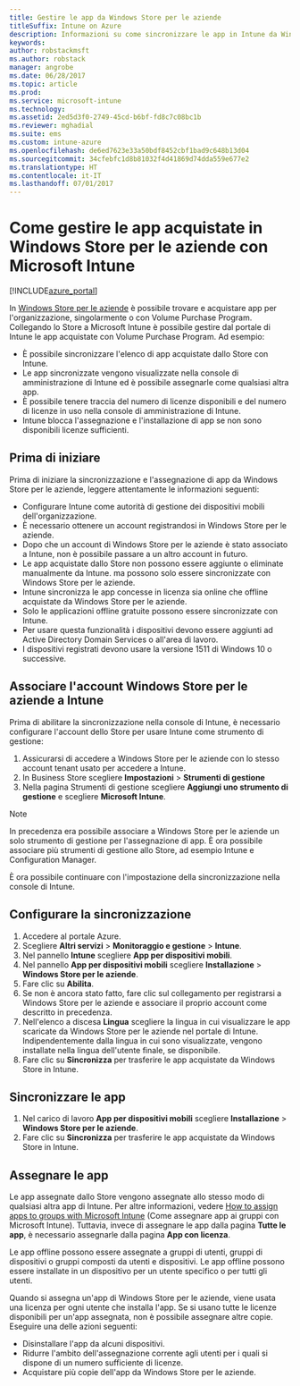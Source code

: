 ```yaml
---
title: Gestire le app da Windows Store per le aziende
titleSuffix: Intune on Azure
description: Informazioni su come sincronizzare le app in Intune da Windows Store per le aziende, assegnarle e tenerne traccia."
keywords: 
author: robstackmsft
ms.author: robstack
manager: angrobe
ms.date: 06/28/2017
ms.topic: article
ms.prod: 
ms.service: microsoft-intune
ms.technology: 
ms.assetid: 2ed5d3f0-2749-45cd-b6bf-fd8c7c08bc1b
ms.reviewer: mghadial
ms.suite: ems
ms.custom: intune-azure
ms.openlocfilehash: de6ed7623e33a50bdf8452cbf1bad9c648b13d04
ms.sourcegitcommit: 34cfebfc1d8b81032f4d41869d74dda559e677e2
ms.translationtype: HT
ms.contentlocale: it-IT
ms.lasthandoff: 07/01/2017
---
```

# <a name="how-to-manage-apps-you-purchased-from-the-windows-store-for-business-with-microsoft-intune"></a>Come gestire le app acquistate in Windows Store per le aziende con Microsoft Intune

[!INCLUDE[azure_portal](./includes/azure_portal.md)]


In [Windows Store per le aziende](https://www.microsoft.com/business-store) è possibile trovare e acquistare app per l'organizzazione, singolarmente o con Volume Purchase Program. Collegando lo Store a Microsoft Intune è possibile gestire dal portale di Intune le app acquistate con Volume Purchase Program. Ad esempio:
* È possibile sincronizzare l'elenco di app acquistate dallo Store con Intune.
* Le app sincronizzate vengono visualizzate nella console di amministrazione di Intune ed è possibile assegnarle come qualsiasi altra app.
* È possibile tenere traccia del numero di licenze disponibili e del numero di licenze in uso nella console di amministrazione di Intune.
* Intune blocca l'assegnazione e l'installazione di app se non sono disponibili licenze sufficienti.

## <a name="before-you-start"></a>Prima di iniziare

Prima di iniziare la sincronizzazione e l'assegnazione di app da Windows Store per le aziende, leggere attentamente le informazioni seguenti:

- Configurare Intune come autorità di gestione dei dispositivi mobili dell'organizzazione.
- È necessario ottenere un account registrandosi in Windows Store per le aziende.
- Dopo che un account di Windows Store per le aziende è stato associato a Intune, non è possibile passare a un altro account in futuro.
- Le app acquistate dallo Store non possono essere aggiunte o eliminate manualmente da Intune. ma possono solo essere sincronizzate con Windows Store per le aziende.
- Intune sincronizza le app concesse in licenza sia online che offline acquistate da Windows Store per le aziende.
- Solo le applicazioni offline gratuite possono essere sincronizzate con Intune.
- Per usare questa funzionalità i dispositivi devono essere aggiunti ad Active Directory Domain Services o all'area di lavoro.
- I dispositivi registrati devono usare la versione 1511 di Windows 10 o successive.

## <a name="associate-your-windows-store-for-business-account-with-intune"></a>Associare l'account Windows Store per le aziende a Intune
Prima di abilitare la sincronizzazione nella console di Intune, è necessario configurare l'account dello Store per usare Intune come strumento di gestione:
1. Assicurarsi di accedere a Windows Store per le aziende con lo stesso account tenant usato per accedere a Intune.
2. In Business Store scegliere **Impostazioni** > **Strumenti di gestione**
3. Nella pagina Strumenti di gestione scegliere **Aggiungi uno strumento di gestione** e scegliere **Microsoft Intune**.

> [!NOTE]
> In precedenza era possibile associare a Windows Store per le aziende un solo strumento di gestione per l'assegnazione di app. È ora possibile associare più strumenti di gestione allo Store, ad esempio Intune e Configuration Manager.

È ora possibile continuare con l'impostazione della sincronizzazione nella console di Intune.

## <a name="configure-synchronization"></a>Configurare la sincronizzazione

1. Accedere al portale Azure.
2. Scegliere **Altri servizi** > **Monitoraggio e gestione** > **Intune**.
3. Nel pannello **Intune** scegliere **App per dispositivi mobili**.
1. Nel pannello **App per dispositivi mobili** scegliere **Installazione** > **Windows Store per le aziende**.
2. Fare clic su **Abilita**.
3. Se non è ancora stato fatto, fare clic sul collegamento per registrarsi a Windows Store per le aziende e associare il proprio account come descritto in precedenza.
5. Nell'elenco a discesa **Lingua** scegliere la lingua in cui visualizzare le app scaricate da Windows Store per le aziende nel portale di Intune. Indipendentemente dalla lingua in cui sono visualizzate, vengono installate nella lingua dell'utente finale, se disponibile.
6. Fare clic su **Sincronizza** per trasferire le app acquistate da Windows Store in Intune.

## <a name="synchronize-apps"></a>Sincronizzare le app

1. Nel carico di lavoro **App per dispositivi mobili** scegliere **Installazione** > **Windows Store per le aziende**.
2. Fare clic su **Sincronizza** per trasferire le app acquistate da Windows Store in Intune.

## <a name="assign-apps"></a>Assegnare le app

Le app assegnate dallo Store vengono assegnate allo stesso modo di qualsiasi altra app di Intune. Per altre informazioni, vedere [How to assign apps to groups with Microsoft Intune](apps-deploy.md) (Come assegnare app ai gruppi con Microsoft Intune). Tuttavia, invece di assegnare le app dalla pagina **Tutte le app**, è necessario assegnarle dalla pagina **App con licenza**.

Le app offline possono essere assegnate a gruppi di utenti, gruppi di dispositivi o gruppi composti da utenti e dispositivi.
Le app offline possono essere installate in un dispositivo per un utente specifico o per tutti gli utenti. 


Quando si assegna un'app di Windows Store per le aziende, viene usata una licenza per ogni utente che installa l'app. Se si usano tutte le licenze disponibili per un'app assegnata, non è possibile assegnare altre copie. Eseguire una delle azioni seguenti:
* Disinstallare l'app da alcuni dispositivi.
* Ridurre l'ambito dell'assegnazione corrente agli utenti per i quali si dispone di un numero sufficiente di licenze.
* Acquistare più copie dell'app da Windows Store per le aziende.


